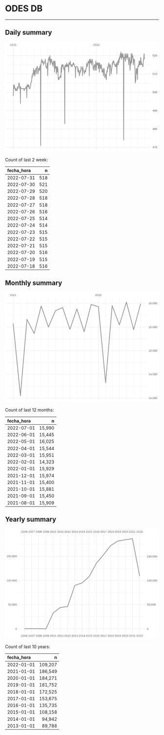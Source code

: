 
# ODES DB

-----

## Daily summary

![](figures/unnamed-chunk-2-1.png)<!-- -->

Count of last 2 week:

| fecha\_hora |   n |
| :---------- | --: |
| 2022-07-31  | 518 |
| 2022-07-30  | 521 |
| 2022-07-29  | 520 |
| 2022-07-28  | 518 |
| 2022-07-27  | 518 |
| 2022-07-26  | 516 |
| 2022-07-25  | 514 |
| 2022-07-24  | 514 |
| 2022-07-23  | 515 |
| 2022-07-22  | 515 |
| 2022-07-21  | 515 |
| 2022-07-20  | 516 |
| 2022-07-19  | 515 |
| 2022-07-18  | 516 |

## Monthly summary

![](figures/unnamed-chunk-4-1.png)<!-- -->

Count of last 12 months:

| fecha\_hora |      n |
| :---------- | -----: |
| 2022-07-01  | 15,990 |
| 2022-06-01  | 15,445 |
| 2022-05-01  | 16,025 |
| 2022-04-01  | 15,544 |
| 2022-03-01  | 15,951 |
| 2022-02-01  | 14,323 |
| 2022-01-01  | 15,929 |
| 2021-12-01  | 15,974 |
| 2021-11-01  | 15,400 |
| 2021-10-01  | 15,881 |
| 2021-09-01  | 15,450 |
| 2021-08-01  | 15,909 |

## Yearly summary

![](figures/unnamed-chunk-6-1.png)<!-- -->

Count of last 10 years:

| fecha\_hora |       n |
| :---------- | ------: |
| 2022-01-01  | 109,207 |
| 2021-01-01  | 186,549 |
| 2020-01-01  | 184,271 |
| 2019-01-01  | 181,752 |
| 2018-01-01  | 172,525 |
| 2017-01-01  | 153,675 |
| 2016-01-01  | 135,735 |
| 2015-01-01  | 108,158 |
| 2014-01-01  |  94,942 |
| 2013-01-01  |  89,788 |
